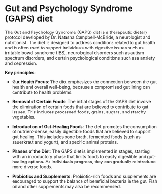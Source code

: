[//]: # (source: ?)
[//]: # (abbr: GAPS)
[//]: # (tags: diets)

# Gut and Psychology Syndrome (GAPS) diet

The Gut and Psychology Syndrome (GAPS) diet is a therapeutic dietary protocol developed by Dr. Natasha Campbell-McBride, a neurologist and nutritionist. The diet is designed to address conditions related to gut health and is often used to support individuals with digestive issues such as irritable bowel syndrome (IBS), neurological disorders such as autism spectrum disorders, and certain psychological conditions such asa anxiety and depression.

**Key principles**:

* **Gut Health Focus**: The diet emphasizes the connection between the gut health and overall well-being, because a compromised gut lining can contribute to health problems.

* **Removal of Certain Foods**: The initial stages of the GAPS diet involve the elimination of certain foods that are believed to contribute to gut issues. This includes processed foods, grains, sugars, and starchy vegetables.

* **Introduction of Gut-Healing Foods**: The diet promotes the consumption of nutrient-dense, easily digestible foods that are believed to support gut healing. This includes bone broth, fermented foods (such as sauerkraut and yogurt), and specific animal proteins.

* **Phases of the Diet**: The GAPS diet is implemented in stages, starting with an introductory phase that limits foods to easily digestible and gut-healing options. As individuals progress, they can gradually reintroduce more diverse foods.

* **Probiotics and Supplements**: Probiotic-rich foods and supplements are encouraged to support the balance of beneficial bacteria in the gut. Fish oil and other supplements may also be recommended.
